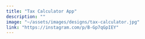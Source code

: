 ```yaml
---
title: "Tax Calculator App"
description: ""
image: "~/assets/images/designs/tax-calculator.jpg"
link: "https://instagram.com/p/B-Gp7qGpIEY"
---
```

